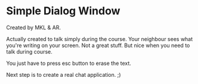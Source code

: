 # Simple Dialog Window
Created by MKL &amp; AR.

Actually created to talk simply during the course. Your neighbour sees what you're writing on your screen.
Not a great stuff. But nice when you need to talk during course.

You just have to press esc button to erase the text.

Next step is to create a real chat application. ;)
